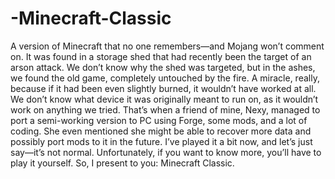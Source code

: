 # -Minecraft-Classic
A version of Minecraft that no one remembers—and Mojang won’t comment on. It was found in a storage shed that had recently been the target of an arson attack. We don’t know why the shed was targeted, but in the ashes, we found the old game, completely untouched by the fire. A miracle, really, because if it had been even slightly burned, it wouldn’t have worked at all.  We don’t know what device it was originally meant to run on, as it wouldn’t work on anything we tried. That’s when a friend of mine, Nexy, managed to port a semi-working version to PC using Forge, some mods, and a lot of coding. She even mentioned she might be able to recover more data and possibly port mods to it in the future.  I’ve played it a bit now, and let’s just say—it’s not normal. Unfortunately, if you want to know more, you’ll have to play it yourself. So, I present to you: Minecraft Classic.

